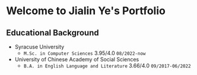 # Welcome to Jialin Ye's Portfolio

## Educational Background
* Syracuse University 
  - `M.Sc. in Computer Sciences` 3.95/4.0 `08/2022-now`
* University of Chinese Academy of Social Sciences 
  - `B.A. in English Language and Literature` 3.66/4.0 `09/2017-06/2022`

[//]: # (For full documentation visit [mkdocs.org]&#40;https://www.mkdocs.org&#41;.)

[//]: # (## Commands)

[//]: # ()
[//]: # (* `mkdocs new [dir-name]` - Create a new project.)

[//]: # (* `mkdocs serve` - Start the live-reloading docs server.)

[//]: # (* `mkdocs build` - Build the documentation site.)

[//]: # (* `mkdocs -h` - Print help message and exit.)

[//]: # ()
[//]: # (## Project layout)

[//]: # ()
[//]: # (    mkdocs.yml    # The configuration file.)

[//]: # (    docs/)

[//]: # (        index.md  # The documentation homepage.)

[//]: # (        ...       # Other markdown pages, images and other files.)
